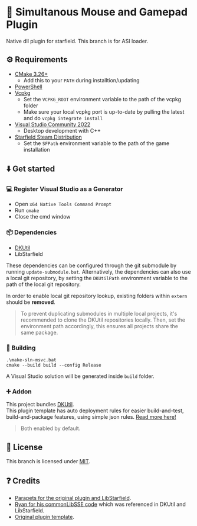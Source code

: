 # 📑 Simultanous Mouse and Gamepad Plugin
Native dll plugin for starfield. This branch is for ASI loader. 

## ⚙ Requirements

- [CMake 3.26+](https://cmake.org/)
  - Add this to your `PATH` during installtion/updating
- [PowerShell](https://github.com/PowerShell/PowerShell/releases/latest)
- [Vcpkg](https://github.com/microsoft/vcpkg)
  - Set the `VCPKG_ROOT` environment variable to the path of the vcpkg folder
  - Make sure your local vcpkg port is up-to-date by pulling the latest and do `vcpkg integrate install`
- [Visual Studio Community 2022](https://visualstudio.microsoft.com/)
  - Desktop development with C++
- [Starfield Steam Distribution](#-deployment)
  - Set the `SFPath` environment variable to the path of the game installation
  
## ⬇️ Get started

### 💻 Register Visual Studio as a Generator

- Open `x64 Native Tools Command Prompt`
- Run `cmake`
- Close the cmd window

### 📦 Dependencies

- [DKUtil](https://github.com/gottyduke/DKUtil)
- LibStarfield

These dependencies can be configured through the git submodule by running `update-submodule.bat`. Alternatively, the dependencies can also use a local git repository, by setting the `DKUtilPath` environment variable to the path of the local git repository.

In order to enable local git repository lookup, existing folders within `extern` should be **removed**.

> To prevent duplicating submodules in multiple local projects, it's recommended to clone the DKUtil repositories locally. Then, set the environment path accordingly, this ensures all projects share the same package.  

### 🔨 Building

```
.\make-sln-msvc.bat
cmake --build build --config Release
```
A Visual Studio solution will be generated inside `build` folder.

### ➕ Addon

This project bundles [DKUtil](https://github.com/gottyduke/DKUtil).  
This plugin template has auto deployment rules for easier build-and-test, build-and-package features, using simple json rules. [Read more here!](https://github.com/gottyduke/SF_PluginTemplate/wiki/Custom-deployment-rules)  
> Both enabled by default.

## 📖 License

This branch is licensed under [MIT](LICENSE).

## ❓ Credits

- [Parapets for the original plugin and LibStarfield](https://github.com/Exit-9B/Starfield-SimultaneousInput).
- [Ryan for his commonLibSSE code](https://github.com/Ryan-rsm-McKenzie/CommonLibSSE) which was referenced in DKUtil and LibStarfield.
- [Original plugin template](https://github.com/gottyduke/PluginTemplate).
